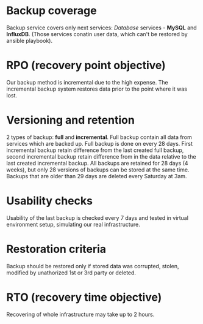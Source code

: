 # Backup coverage
Backup service covers only next services:
_Database_ services - **MySQL** and **InfluxDB**. (Those services conatin user data, which can't be restored by ansible playbook).

# RPO (recovery point objective)
Our backup method is incremental due to the high expense. The incremental backup system restores data prior to the point where it was lost.

# Versioning and retention
2 types of backup: **full** and **incremental**.
Full backup contain all data from services which are backed up. Full backup is done on every 28 days.
First incremental backup retain difference from the last created full backup, second incremental backup retain difference from in the data relative to the last created incremental backup.
All backups are retained for 28 days (4 weeks), but only 28 versions of backups can be stored at the same time.
Backups that are older than 29 days are deleted every Saturday at 3am.

# Usability checks
Usability of the last backup is checked every 7 days and tested in virtual environment setup, simulating our real infrastructure.

# Restoration criteria
Backup should be restored only if stored data was corrupted, stolen, modified by unathorized 1st or 3rd party or deleted.

# RTO (recovery time objective)
Recovering of whole infrastructure may take up to 2 hours. 